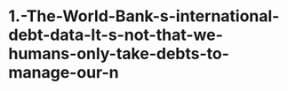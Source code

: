 # 1.-The-World-Bank-s-international-debt-data-It-s-not-that-we-humans-only-take-debts-to-manage-our-n